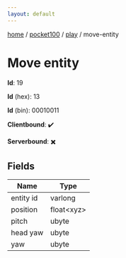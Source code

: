 ```yaml
---
layout: default
---
```


[home](/)  /  [pocket100](/protocol/pocket100)  /  [play](/protocol/pocket100/play)  /  move-entity

# Move entity

**Id**: 19

**Id** (hex): 13

**Id** (bin): 00010011

**Clientbound**: ✔️

**Serverbound**: ✖️

## Fields

Name | Type
---|---
entity id | varlong
position | float&lt;xyz&gt;
pitch | ubyte
head yaw | ubyte
yaw | ubyte

